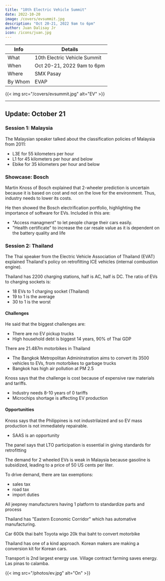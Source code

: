```yaml
---
title: "10th Electric Vehicle Summit"
date: 2022-10-20
image: /covers/evsummit.jpg
description: "Oct 20-21, 2022 9am to 6pm"
author: Juan Dalisay Jr
icon: /icons/juan.jpg
---
```


<!-- Tuesday, August 9, 2022 -->


Info | Details 
--- | ---
What | 10th Electric Vehicle Summit
When | Oct 20-21, 2022 9am to 6pm
Where | SMX Pasay
By Whom | EVAP

{{< img src="/covers/evsummit.jpg" alt="EV" >}}

---

## Update: October 21


### Session 1: Malaysia

The Malaysian speaker talked about the classification policies of Malaysia from 2011:

- L3E for 55 kilometers per hour
- L1 for 45 kilometers per hour and below 
- Ebike <!-- 3md --> for 35 kilometers per hour and below

### Showcase: Bosch

Martin Knoss of Bosch explained that 2-wheeler prediction is uncertain because it is based on cost and not on the love for the environment. Thus, industry needs to lower its costs.  

He then showed the Bosch electrification portfolio, highlighting the importance of software for EVs. Included in this are: 
- "Access managment" to let people charge their cars easily. 
- "Health certificate" to increase the car resale value as it is dependent on the battery quality and life 


### Session 2: Thailand

The Thai speaker from the Electric Vehicle Association of Thailand (EVAT) explained Thailand's policy on retrofitting ICE vehicles (internal combustion engine).

Thailand has 2200 charging stations, half is AC, half is DC. The ratio of EVs to charging sockets is:

- 18 EVs to 1 charging socket (Thailand) 
- 19 to 1 is the average
- 30 to 1 is the worst

#### Challenges

He said that the biggest challenges are:
- There are no EV pickup trucks
- High household debt is biggest 14 years, 90% of Thai GDP

There are 21.487m motorbikes in Thailand 
- The Bangkok Metropolitan Admininstration aims to convert its 3500 vehicles to EVs, from motorbikes to garbage trucks 
- Bangkok has high air pollution at PM 2.5   

Knoss says that the challenge is cost because of expensive raw materials and tariffs. 
- Industry needs 8-10 years of 0 tariffs 
- Microchips shortage is affecting EV production 


#### Opportunities

Knoss says that the Philippines is not industrilaized and so EV mass production is not immediately repairable. 
- SAAS is an opportunity

The panel says that LTO participation is essential in giving standards for retrofitting 

The demand for 2 wheeled EVs is weak in Malaysia because gasoline is subsidized, leading to a price of 50 US cents per liter.

To drive demand, there are tax exemptions:
- sales tax
- road tax
- import duties

<!-- 100km is 7 kilos of CO2 per car -->

All jeepney manufacturers having 1 platform to standardize parts and process 

Thailand has "Eastern Economic Corridor" which has automative manufacturing.

Car 600k thai baht Toyota wigo 
20k thai baht to convert motorbike

Thailand has one of a kind approach. Korean makers are making a conversion kit for Korean cars. 

Transport is 2nd largest energy use. Village contract farming saves energy. Las pinas to calamba.


{{< img src="/photos/ev.jpg" alt="On" >}}


<!-- Edmonds araga evap prez

Solutions plus 46 partners
Citirsektxh 
Lcuts low carbon.
Bemac etrike 

Clean air Asia ev charging stations 
Booking app for Pasig 
Evida law 5% ev fleet 

Ev charging jagjit singh exicom

Batteries for drones 
Founded 1994 has research and production facility in India 
70% DC chargers 20% ac chargers Malaysia market share 
Chargers can work in 50 degree heat
India ordered 5k ev buses 

Oct 20 2022 amihan starts 
Esakay Carl magsuci

4x cost savings 2x savings maintenance cost. Ev has less maintenance cost than ice 
Problem where to get parts and after sales support after end of warranty?

Shell charging station at mamplasan shell. You can buy fuel and sneakers at the same time. It is renewable powered via GEOP

Range anxiety is a big problem
 -->


<!-- Simplymovingphilippines

Netherlands half is threatened by sea level rise 

Parking is charging. Otherwise get a fast charger 

Netherlands is leader in ev use

Min charging 
Fast vs slow charging 
Ev depot subsidize land for operator 
Battery swapping stations 
Dunno what size for battery 
Software in battery should known the charge 
Govt develop the battery standards 

Start by fame policies zero import duty 
To import from china 
Subsidy to Japanese hybrid cars in India 
Tata electric car has already 
10k usd 300km electric car 
Needs charging infrastructure 

Start with openness before it becomes big because afterwards it might be selfish 
.
Electifiycation is cost advantages 
Focus on snychrojizwtion of ev sales and charging stations 

Big capital should spend for charging stations as their CSR 

Corporate fleet charging to jumpstart ev infra 

Being an archipelago limits range and is a blessing so slow chargers are ok 

Ac charger is cheaper than DC 

Incentives: subsidy tax reduction for ev sales. Need cheap evs not premium models. Norway has free ev carpool lanes.  Incentivize company ev cars. 

Battery replacement because of fast charging just like a mobile phone 

Ph has regulatory problems 

Hard to import the chargers because of latest rules from DTI. Need less regulation 

High energy prices is danger to Netherlands. Prices of cars. 

Buses are being electrified which is good -->